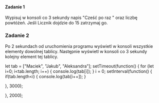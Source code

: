 #### Zadanie 1

Wypisuj w konsoli co 3 sekundy napis "Cześć po raz " oraz liczbę powtóżeń. Jeśli Licznik dojdzie do 15 zatrzymaj go. 

### Zadanie 2

Po 2 sekundach od uruchomienia programu wyświetl w konsoli wszystkie elementy dowolnej tablicy. Następnie wyświetl w konsoli co 3 sekundy kolejny element tej tablicy.

let tab = ["Maciek", "Jakub", "Aleksandra"]; 
setTimeout(function() {
for (let i=0; i<tab.length; i++) {
    console.log(tab[i]);
}
i = 0;
setInterval(function() {
    if(tab.length<i) {
    console.log(tab[i++]);
}

}, 3000);

}, 2000);